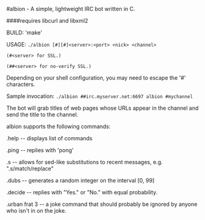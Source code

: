 #albion - A simple, lightweight IRC bot written in C.

####requires libcurl and libxml2

BUILD: 'make'

USAGE: 
`./albion [#][#]<server>:<port> <nick> <channel>`

`(#<server> for SSL.)`

`(##<server> for no-verify SSL.)`

Depending on your shell configuration,
you may need to escape the '#' characters.

Sample invocation:
`./albion ##irc.myserver.net:6697 albion #mychannel`


The bot will grab titles of web pages whose URLs appear in the channel and
send the title to the channel.

albion supports the following commands:

.help  -- displays list of commands

.ping  -- replies with 'pong'

.s -- allows for sed-like substitutions to recent messages, e.g. ".s/match/replace"

.dubs  -- generates a random integer on the interval [0, 99]

.decide -- replies with "Yes." or "No." with equal probability.

.urban frat 3  -- a joke command that should probably be ignored by anyone who
isn't in on the joke.
